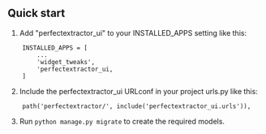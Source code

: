 Quick start
-----------

1. Add "perfectextractor_ui" to your INSTALLED_APPS setting like this:

```
    INSTALLED_APPS = [
        ...
        'widget_tweaks',
        'perfectextractor_ui,
    ]
```

2. Include the perfectextractor_ui URLconf in your project urls.py like this:

```
    path('perfectextractor/', include('perfectextractor_ui.urls')),
```

3. Run ``python manage.py migrate`` to create the required models.
